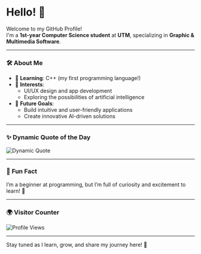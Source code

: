 # Hello! 👋  

Welcome to my GitHub Profile!  
I'm a **1st-year Computer Science student** at **UTM**, specializing in **Graphic & Multimedia Software**.  

---

### 🛠️ **About Me**  
- 🌱 **Learning**: C++ (my first programming language!)  
- 🎨 **Interests**:  
  - UI/UX design and app development  
  - Exploring the possibilities of artificial intelligence  
- 🎯 **Future Goals**:  
  - Build intuitive and user-friendly applications  
  - Create innovative AI-driven solutions  

---

### ✨ **Dynamic Quote of the Day**  
![Dynamic Quote](https://quotes-github-readme.vercel.app/api?type=horizontal&theme=radical)  

---

### 🎉 **Fun Fact**  
I’m a beginner at programming, but I’m full of curiosity and excitement to learn! 🚀  

---

### 🌍 **Visitor Counter**  
![Profile Views](https://komarev.com/ghpvc/?username=wawasafiyyah&color=00d4d4&style=for-the-badge)

---

Stay tuned as I learn, grow, and share my journey here! 🚀
